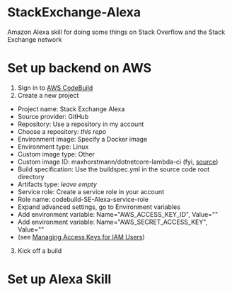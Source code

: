 # StackExchange-Alexa
Amazon Alexa skill for doing some things on Stack Overflow and the Stack Exchange network

# Set up backend on AWS
1. Sign in to [AWS CodeBuild](https://console.aws.amazon.com)
2. Create a new project
  - Project name: Stack Exchange Alexa
  - Source provider: GitHub
  - Repository: Use a repository in my account
  - Choose a repository: *this repo*
  - Environment image: Specify a Docker image
  - Environment type: Linux
  - Custom image type: Other
  - Custom image ID: maxhorstmann/dotnetcore-lambda-ci (fyi, [source](https://github.com/MaxHorstmann/dotnetcore-lambda-ci))
  - Build specification: Use the buildspec.yml in the source code root directory
  - Artifacts type: *leave empty*
  - Service role: Create a service role in your account
  - Role name: codebuild-SE-Alexa-service-role
  - Expand advanced settings, go to Environment variables
  - Add environment variable: Name="AWS_ACCESS_KEY_ID", Value="<your access key>"
  - Add environment variable: Name="AWS_SECRET_ACCESS_KEY", Value="<your secret>"
  - (see [Managing Access Keys for IAM Users](http://docs.aws.amazon.com/IAM/latest/UserGuide/id_credentials_access-keys.html))
 3. Kick off a build


# Set up Alexa Skill

